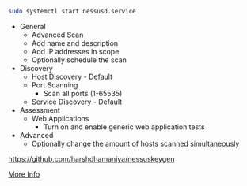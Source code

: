 ```bash
sudo systemctl start nessusd.service
```
- General
    - Advanced Scan
    - Add name and description
    - Add IP addresses in scope
    - Optionally schedule the scan
- Discovery
    - Host Discovery - Default
    - Port Scanning
        - Scan all ports (1-65535)
    - Service Discovery - Default
- Assessment
    - Web Applications
        - Turn on and enable generic web application tests        
- Advanced
    - Optionally change the amount of hosts scanned simultaneously

https://github.com/harshdhamaniya/nessuskeygen

[More Info](obsidian://open?vault=Penetration%20Testing&file=Root%2FSecurity%20Assessments%2FVulnerability%20Assessments%2FNessus%2FAdvanced%20Settings)
